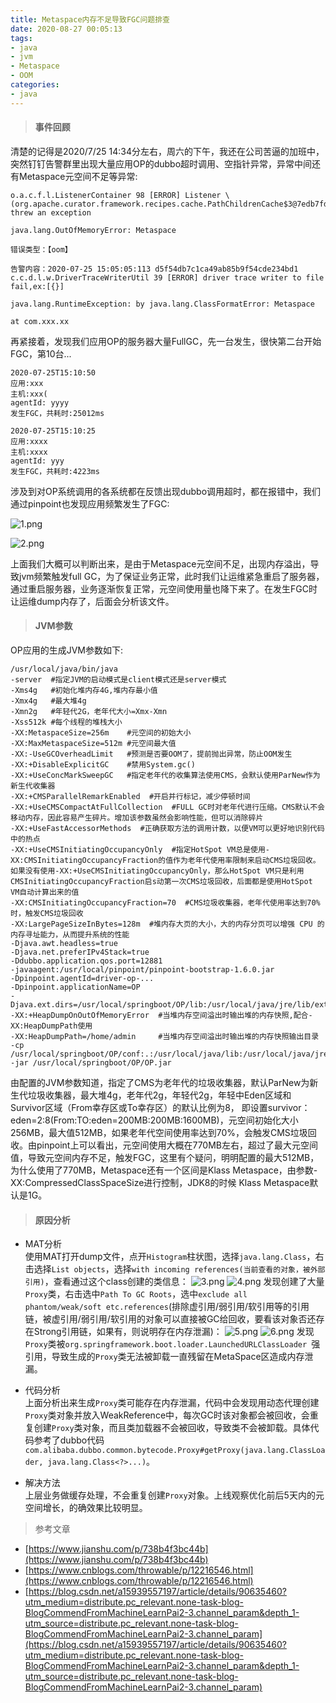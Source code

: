 ```yaml
---
title: Metaspace内存不足导致FGC问题排查
date: 2020-08-27 00:05:13
tags:
- java
- jvm
- Metaspace
- OOM
categories:
- java
---
```

> #### 事件回顾

清楚的记得是2020/7/25 14:34分左右，周六的下午，我还在公司苦逼的加班中，突然钉钉告警群里出现大量应用OP的dubbo超时调用、空指针异常，异常中间还有Metaspace元空间不足等异常:
```
o.a.c.f.l.ListenerContainer 98 [ERROR] Listener \(org.apache.curator.framework.recipes.cache.PathChildrenCache$3@7edb7fd5) threw an exception

java.lang.OutOfMemoryError: Metaspace

错误类型：【oom】

告警内容：2020-07-25 15:05:05:113 d5f54db7c1ca49ab85b9f54cde234bd1 c.c.d.l.w.DriverTraceWriterUtil 39 [ERROR] driver trace writer to file fail,ex:[{}]

java.lang.RuntimeException: by java.lang.ClassFormatError: Metaspace

at com.xxx.xx
```
再紧接着，发现我们应用OP的服务器大量FullGC，先一台发生，很快第二台开始FGC，第10台...
```
2020-07-25T15:10:50
应用:xxx
主机:xxx(
agentId: yyyy
发生FGC，共耗时:25012ms

2020-07-25T15:10:25
应用:xxxx
主机:xxxx
agentId: yyy
发生FGC，共耗时:4223ms
```
涉及到对OP系统调用的各系统都在反馈出现dubbo调用超时，都在报错中，我们通过pinpoint也发现应用频繁发生了FGC:

![1.png](1.png)

![2.png](2.png)

上面我们大概可以判断出来，是由于Metaspace元空间不足，出现内存溢出，导致jvm频繁触发full GC，为了保证业务正常，此时我们让运维紧急重启了服务器，通过重启服务器，业务逐渐恢复正常，元空间使用量也降下来了。在发生FGC时让运维dump内存了，后面会分析该文件。

> #### JVM参数

OP应用的生成JVM参数如下:
```
/usr/local/java/bin/java 
-server  #指定JVM的启动模式是client模式还是server模式
-Xms4g   #初始化堆内存4G,堆内存最小值
-Xmx4g   #最大堆4g  
-Xmn2g   #年轻代2G，老年代大小=Xmx-Xmn
-Xss512k #每个线程的堆栈大小
-XX:MetaspaceSize=256m    #元空间的初始大小
-XX:MaxMetaspaceSize=512m #元空间最大值
-XX:-UseGCOverheadLimit   #预测是否要OOM了，提前抛出异常，防止OOM发生
-XX:+DisableExplicitGC    #禁用System.gc()
-XX:+UseConcMarkSweepGC   #指定老年代的收集算法使用CMS，会默认使用ParNew作为新生代收集器
-XX:+CMSParallelRemarkEnabled  #开启并行标记，减少停顿时间
-XX:+UseCMSCompactAtFullCollection  #FULL GC时对老年代进行压缩。CMS默认不会移动内存，因此容易产生碎片。增加该参数虽然会影响性能，但可以消除碎片
-XX:+UseFastAccessorMethods  #正确获取方法的调用计数，以便VM可以更好地识别代码中的热点
-XX:+UseCMSInitiatingOccupancyOnly  #指定HotSpot VM总是使用-XX:CMSInitiatingOccupancyFraction的值作为老年代使用率限制来启动CMS垃圾回收。如果没有使用-XX:+UseCMSInitiatingOccupancyOnly，那么HotSpot VM只是利用CMSInitiatingOccupancyFraction启s动第一次CMS垃圾回收，后面都是使用HotSpot VM自动计算出来的值
-XX:CMSInitiatingOccupancyFraction=70  #CMS垃圾收集器，老年代使用率达到70%时，触发CMS垃圾回收
-XX:LargePageSizeInBytes=128m  #堆内存大页的大小，大的内存分页可以增强 CPU 的内存寻址能力，从而提升系统的性能
-Djava.awt.headless=true 
-Djava.net.preferIPv4Stack=true 
-Ddubbo.application.qos.port=12881 
-javaagent:/usr/local/pinpoint/pinpoint-bootstrap-1.6.0.jar 
-Dpinpoint.agentId=driver-op-...
-Dpinpoint.applicationName=OP
-Djava.ext.dirs=/usr/local/springboot/OP/lib:/usr/local/java/jre/lib/ext 
-XX:+HeapDumpOnOutOfMemoryError  #当堆内存空间溢出时输出堆的内存快照,配合-XX:HeapDumpPath使用
-XX:HeapDumpPath=/home/admin     #当堆内存空间溢出时输出堆的内存快照输出目录
-cp /usr/local/springboot/OP/conf:.:/usr/local/java/lib:/usr/local/java/jre/lib -jar /usr/local/springboot/OP/OP.jar
```
由配置的JVM参数知道，指定了CMS为老年代的垃圾收集器，默认ParNew为新生代垃圾收集器，最大堆4g，老年代2g，年轻代2g，年轻中Eden区域和Survivor区域（From幸存区或To幸存区）的默认比例为8， 即设置survivor：eden=2:8(From:TO:eden=200MB:200MB:1600MB)，元空间初始化大小256MB，最大值512MB，如果老年代空间使用率达到70%，会触发CMS垃圾回收。由pinpoint上可以看出，元空间使用大概在770MB左右，超过了最大元空间值，导致元空间内存不足，触发FGC，这里有个疑问，明明配置的最大512MB，为什么使用了770MB，Metaspace还有一个区间是Klass Metaspace，由参数-XX:CompressedClassSpaceSize进行控制，JDK8的时候 Klass Metaspace默认是1G。

> #### 原因分析

* MAT分析  
使用MAT打开dump文件，点开``Histogram``柱状图，选择``java.lang.Class``，右击选择``List objects``，选择``with incoming references(当前查看的对象，被外部引用)``，查看通过这个class创建的类信息：
![3.png](3.png)
![4.png](4.png)
发现创建了大量``Proxy``类，右击选中``Path To GC Roots``，选中``exclude all phantom/weak/soft etc.references``(排除虚引用/弱引用/软引用等的引用链，被虚引用/弱引用/软引用的对象可以直接被GC给回收，要看该对象否还存在Strong引用链，如果有，则说明存在内存泄漏)：
![5.png](5.png)
![6.png](6.png)
发现``Proxy``类被``org.springframework.boot.loader.LaunchedURLClassLoader ``强引用，导致生成的``Proxy``类无法被卸载一直残留在MetaSpace区造成内存泄漏。

* 代码分析  
上面分析出来生成``Proxy``类可能存在内存泄漏，代码中会发现用动态代理创建``Proxy``类对象并放入WeakReference中，每次GC时该对象都会被回收，会重复创建``Proxy``类对象，而且类加载器不会被回收，导致类不会被卸载。具体代码参考了dubbo代码``com.alibaba.dubbo.common.bytecode.Proxy#getProxy(java.lang.ClassLoader, java.lang.Class<?>...)``。

* 解决方法  
上层业务做缓存处理，不会重复创建``Proxy``对象。上线观察优化前后5天内的元空间增长，的确效果比较明显。

> 参考文章

* [https://www.jianshu.com/p/738b4f3bc44b](https://www.jianshu.com/p/738b4f3bc44b)
* [https://www.cnblogs.com/throwable/p/12216546.html](https://www.cnblogs.com/throwable/p/12216546.html)
* [https://blog.csdn.net/a15939557197/article/details/90635460?utm_medium=distribute.pc_relevant.none-task-blog-BlogCommendFromMachineLearnPai2-3.channel_param&depth_1-utm_source=distribute.pc_relevant.none-task-blog-BlogCommendFromMachineLearnPai2-3.channel_param](https://blog.csdn.net/a15939557197/article/details/90635460?utm_medium=distribute.pc_relevant.none-task-blog-BlogCommendFromMachineLearnPai2-3.channel_param&depth_1-utm_source=distribute.pc_relevant.none-task-blog-BlogCommendFromMachineLearnPai2-3.channel_param)
  